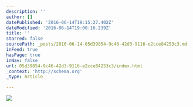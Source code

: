 ```yaml
---
description: ''
author: []
datePublished: '2016-06-14T19:15:27.402Z'
dateModified: '2016-06-14T19:00:16.239Z'
title: ''
starred: false
sourcePath: _posts/2016-06-14-05d39854-9c46-42d3-9116-e2cce84253c3.md
inFeed: true
hasPage: true
inNav: false
url: 05d39854-9c46-42d3-9116-e2cce84253c3/index.html
_context: 'http://schema.org'
_type: Article

---
```

![](https://the-grid-user-content.s3-us-west-2.amazonaws.com/ed8cfbad-62d5-4d82-826d-00b1e8ee1892.jpg)